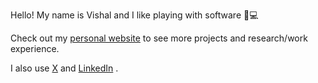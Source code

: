 Hello! My name is Vishal and I like playing with software 👷💻

Check out my <a href="https://vishalshenoy.com" target="_blank">personal website</a> to see more projects and research/work experience.

I also use <a href="https://x.com/vishalshenoy_" target="_blank">X</a> and <a href="https://linkedin.com/in/shenoyvishal" target="_blank">LinkedIn</a> .
